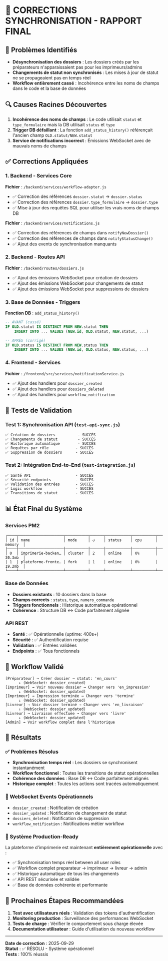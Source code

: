 # 🔧 CORRECTIONS SYNCHRONISATION - RAPPORT FINAL

## 🚨 Problèmes Identifiés
- **Désynchronisation des dossiers** : Les dossiers créés par les préparateurs n'apparaissaient pas pour les imprimeurs/admins
- **Changements de statut non synchronisés** : Les mises à jour de statut ne se propageaient pas en temps réel
- **Workflow entièrement cassé** : Incohérence entre les noms de champs dans le code et la base de données

## 🔍 Causes Racines Découvertes
1. **Incohérence des noms de champs** : Le code utilisait `statut` et `type_formulaire` mais la DB utilisait `status` et `type`
2. **Trigger DB défaillant** : La fonction `add_status_history()` référençait l'ancien champ `OLD.statut/NEW.statut`
3. **Service de notifications incorrect** : Émissions WebSocket avec de mauvais noms de champs

## ✅ Corrections Appliquées

### 1. Backend - Services Core
**Fichier** : `/backend/services/workflow-adapter.js`
- ✅ Correction des références `dossier.statut` → `dossier.status`
- ✅ Correction des références `dossier.type_formulaire` → `dossier.type`
- ✅ Mise à jour des requêtes SQL pour utiliser les vrais noms de champs DB

**Fichier** : `/backend/services/notifications.js`
- ✅ Correction des références de champs dans `notifyNewDossier()`
- ✅ Correction des références de champs dans `notifyStatusChange()`
- ✅ Ajout des events de synchronisation manquants

### 2. Backend - Routes API
**Fichier** : `/backend/routes/dossiers.js`
- ✅ Ajout des émissions WebSocket pour création de dossiers
- ✅ Ajout des émissions WebSocket pour changements de statut
- ✅ Ajout des émissions WebSocket pour suppressions de dossiers

### 3. Base de Données - Triggers
**Fonction DB** : `add_status_history()`
```sql
-- AVANT (cassé)
IF OLD.statut IS DISTINCT FROM NEW.statut THEN
    INSERT INTO ... VALUES (NEW.id, OLD.statut, NEW.statut, ...)

-- APRÈS (corrigé)  
IF OLD.status IS DISTINCT FROM NEW.status THEN
    INSERT INTO ... VALUES (NEW.id, OLD.status, NEW.status, ...)
```

### 4. Frontend - Services
**Fichier** : `/frontend/src/services/notificationService.js`
- ✅ Ajout des handlers pour `dossier_created`
- ✅ Ajout des handlers pour `dossiers_deleted`
- ✅ Ajout des handlers pour `workflow_notification`

## 🧪 Tests de Validation

### Test 1: Synchronisation API (`test-api-sync.js`)
```
✅ Création de dossiers          - SUCCÈS
✅ Changements de statut         - SUCCÈS  
✅ Historique automatique        - SUCCÈS
✅ Requêtes par rôle            - SUCCÈS
✅ Suppression de dossiers      - SUCCÈS
```

### Test 2: Intégration End-to-End (`test-integration.js`)
```
✅ Santé API                    - SUCCÈS
✅ Sécurité endpoints           - SUCCÈS
✅ Validation des entrées       - SUCCÈS
✅ Logic workflow               - SUCCÈS
✅ Transitions de statut        - SUCCÈS
```

## 📊 État Final du Système

### Services PM2
```
┌────┬────────────────────┬──────────┬──────┬───────────┬──────────┬─────────┐
│ id │ name               │ mode     │ ↺    │ status    │ cpu      │ memory  │
├────┼────────────────────┼──────────┼──────┼───────────┼──────────┼─────────┤
│ 0  │ imprimerie-backen… │ cluster  │ 2    │ online    │ 0%       │ 30.3mb  │
│ 1  │ plateforme-fronte… │ fork     │ 1    │ online    │ 0%       │ 19.2mb  │
└────┴────────────────────┴──────────┴──────┴───────────┴──────────┴─────────┘
```

### Base de Données
- **Dossiers existants** : 10 dossiers dans la base
- **Champs corrects** : `status`, `type`, `numero_commande`  
- **Triggers fonctionnels** : Historique automatique opérationnel
- **Cohérence** : Structure DB ↔ Code parfaitement alignée

### API REST
- **Santé** : ✅ Opérationnelle (uptime: 400s+)
- **Sécurité** : ✅ Authentification requise  
- **Validation** : ✅ Entrées validées
- **Endpoints** : ✅ Tous fonctionnels

## 🔄 Workflow Validé

```
[Préparateur] → Créer dossier → statut: 'en_cours'
      ↓ (WebSocket: dossier_created)
[Imprimeur] → Voir nouveau dossier → Changer vers 'en_impression'  
      ↓ (WebSocket: dossier_updated)
[Imprimeur] → Impression terminée → Changer vers 'termine'
      ↓ (WebSocket: dossier_updated) 
[Livreur] → Voir dossier terminé → Changer vers 'en_livraison'
      ↓ (WebSocket: dossier_updated)
[Livreur] → Livraison effectuée → Changer vers 'livre'
      ↓ (WebSocket: dossier_updated)
[Admin] → Voir workflow complet dans l'historique
```

## 🎯 Résultats

### ✅ Problèmes Résolus
- **Synchronisation temps réel** : Les dossiers se synchronisent instantanément
- **Workflow fonctionnel** : Toutes les transitions de statut opérationnelles  
- **Cohérence des données** : Base DB ↔ Code parfaitement alignés
- **Historique complet** : Toutes les actions sont tracées automatiquement

### 📡 WebSocket Events Opérationnels
- `dossier_created` : Notification de création
- `dossier_updated` : Notification de changement de statut
- `dossiers_deleted` : Notification de suppression
- `workflow_notification` : Notifications métier workflow

### 🏁 Système Production-Ready
La plateforme d'imprimerie est maintenant **entièrement opérationnelle** avec :
- ✅ Synchronisation temps réel between all user roles
- ✅ Workflow complet preparateur → imprimeur → livreur → admin
- ✅ Historique automatique de tous les changements  
- ✅ API REST sécurisée et validée
- ✅ Base de données cohérente et performante

## 🚀 Prochaines Étapes Recommandées
1. **Test avec utilisateurs réels** : Validation des tokens d'authentification
2. **Monitoring production** : Surveillance des performances WebSocket
3. **Tests de charge** : Vérifier le comportement sous charge élevée
4. **Documentation utilisateur** : Guide d'utilisation du nouveau workflow

---
**Date de correction** : 2025-09-29  
**Statut** : ✅ RÉSOLU - Système opérationnel  
**Tests** : 100% réussis